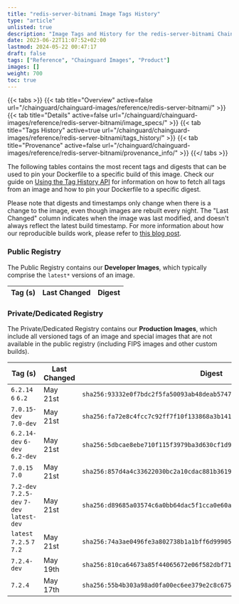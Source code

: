 ```yaml
---
title: "redis-server-bitnami Image Tags History"
type: "article"
unlisted: true
description: "Image Tags and History for the redis-server-bitnami Chainguard Image"
date: 2023-06-22T11:07:52+02:00
lastmod: 2024-05-22 00:47:17
draft: false
tags: ["Reference", "Chainguard Images", "Product"]
images: []
weight: 700
toc: true
---
```


{{< tabs >}}
{{< tab title="Overview" active=false url="/chainguard/chainguard-images/reference/redis-server-bitnami/" >}}
{{< tab title="Details" active=false url="/chainguard/chainguard-images/reference/redis-server-bitnami/image_specs/" >}}
{{< tab title="Tags History" active=true url="/chainguard/chainguard-images/reference/redis-server-bitnami/tags_history/" >}}
{{< tab title="Provenance" active=false url="/chainguard/chainguard-images/reference/redis-server-bitnami/provenance_info/" >}}
{{</ tabs >}}

The following tables contains the most recent tags and digests that can be used to pin your Dockerfile to a specific build of this image. Check our guide on [Using the Tag History API](/chainguard/chainguard-images/using-the-tag-history-api/) for information on how to fetch all tags from an image and how to pin your Dockerfile to a specific digest.

Please note that digests and timestamps only change when there is a change to the image, even though images are rebuilt every night. The "Last Changed" column indicates when the image was last modified, and doesn't always reflect the latest build timestamp. For more information about how our reproducible builds work, please refer to [this blog post](https://www.chainguard.dev/unchained/reproducing-chainguards-reproducible-image-builds).

### Public Registry
The Public Registry contains our **Developer Images**, which typically comprise the `latest*` versions of an image.

| Tag (s) | Last Changed | Digest |
|---------|--------------|--------|


### Private/Dedicated Registry
The Private/Dedicated Registry contains our **Production Images**, which include all versioned tags of an image and special images that are not available in the public registry (including FIPS images and other custom builds).

| Tag (s)                                     | Last Changed | Digest                                                                    |
|---------------------------------------------|--------------|---------------------------------------------------------------------------|
|  `6.2.14` `6` `6.2`                         | May 21st     | `sha256:93332e0f7bdc2f5fa50093ab48deab5747d1972a9109343ff259af4c2a5c1ca7` |
|  `7.0.15-dev` `7.0-dev`                     | May 21st     | `sha256:fa72e8c4fcc7c92ff7f10f133868a3b141e047de0ae4b07309a661a569614e78` |
|  `6.2.14-dev` `6-dev` `6.2-dev`             | May 21st     | `sha256:5dbcae8ebe710f115f3979ba3d630cf1d9531344a0b3f1a967415741c3867726` |
|  `7.0.15` `7.0`                             | May 21st     | `sha256:857d4a4c33622030bc2a10cdac881b36192381e772f1e640377094ae3631a508` |
|  `7.2-dev` `7.2.5-dev` `7-dev` `latest-dev` | May 21st     | `sha256:d89685a03574c6a0bb64dac5f1cca0e60a618b3ecf0c88faaab86f8d3b0661fd` |
|  `latest` `7.2.5` `7` `7.2`                 | May 21st     | `sha256:74a3ae0496fe3a802738b1a1bff6d99905df147c146aafb496002fef488c4595` |
|  `7.2.4-dev`                                | May 19th     | `sha256:810ca64673a85f44065672e06f582dbf71d767318cd7824149b4098224c55093` |
|  `7.2.4`                                    | May 17th     | `sha256:55b4b303a98ad0fa00ec6ee379e2c8c67599acdac62145802fa044de1363c62a` |

